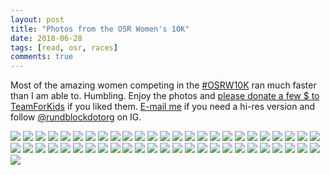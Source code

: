 ```yaml
---
layout: post
title: "Photos from the OSR Women's 10K"
date: 2018-06-28
tags: [read, osr, races]
comments: true
---
```

Most of the amazing women competing in the [#OSRW10K](http://orchardstreetrunners.com) ran much faster than I am able to. Humbling. Enjoy the photos and [please donate a few $ to TeamForKids](https://runwithtfk.org/Profile/PublicPage/61018) if you liked them. [E-mail me](mailto:dblock@dblock.org) if you need a hi-res version and follow [@rundblockdotorg](https://www.instagram.com/rundblockdotorg) on IG.

<div class="thumbnail-grid">
<a href="{{ site.url }}/images/posts/2018/2018-06-28-osrw10k/DSC_1769.JPG"><img src="{{ site.url }}/images/posts/2018/2018-06-28-osrw10k/DSC_1769.JPG" class="thumbnail"></a>
<a href="{{ site.url }}/images/posts/2018/2018-06-28-osrw10k/DSC_1772.JPG"><img src="{{ site.url }}/images/posts/2018/2018-06-28-osrw10k/DSC_1772.JPG" class="thumbnail"></a>
<a href="{{ site.url }}/images/posts/2018/2018-06-28-osrw10k/DSC_1779.JPG"><img src="{{ site.url }}/images/posts/2018/2018-06-28-osrw10k/DSC_1779.JPG" class="thumbnail"></a>
<a href="{{ site.url }}/images/posts/2018/2018-06-28-osrw10k/DSC_1785.JPG"><img src="{{ site.url }}/images/posts/2018/2018-06-28-osrw10k/DSC_1785.JPG" class="thumbnail"></a>
<a href="{{ site.url }}/images/posts/2018/2018-06-28-osrw10k/DSC_1790.JPG"><img src="{{ site.url }}/images/posts/2018/2018-06-28-osrw10k/DSC_1790.JPG" class="thumbnail"></a>
<a href="{{ site.url }}/images/posts/2018/2018-06-28-osrw10k/DSC_1803.JPG"><img src="{{ site.url }}/images/posts/2018/2018-06-28-osrw10k/DSC_1803.JPG" class="thumbnail"></a>
<a href="{{ site.url }}/images/posts/2018/2018-06-28-osrw10k/DSC_1807.JPG"><img src="{{ site.url }}/images/posts/2018/2018-06-28-osrw10k/DSC_1807.JPG" class="thumbnail"></a>
<a href="{{ site.url }}/images/posts/2018/2018-06-28-osrw10k/DSC_1812.JPG"><img src="{{ site.url }}/images/posts/2018/2018-06-28-osrw10k/DSC_1812.JPG" class="thumbnail"></a>
<a href="{{ site.url }}/images/posts/2018/2018-06-28-osrw10k/DSC_1817.JPG"><img src="{{ site.url }}/images/posts/2018/2018-06-28-osrw10k/DSC_1817.JPG" class="thumbnail"></a>
<a href="{{ site.url }}/images/posts/2018/2018-06-28-osrw10k/DSC_1818.JPG"><img src="{{ site.url }}/images/posts/2018/2018-06-28-osrw10k/DSC_1818.JPG" class="thumbnail"></a>
<a href="{{ site.url }}/images/posts/2018/2018-06-28-osrw10k/DSC_1835.JPG"><img src="{{ site.url }}/images/posts/2018/2018-06-28-osrw10k/DSC_1835.JPG" class="thumbnail"></a>
<a href="{{ site.url }}/images/posts/2018/2018-06-28-osrw10k/DSC_1836.JPG"><img src="{{ site.url }}/images/posts/2018/2018-06-28-osrw10k/DSC_1836.JPG" class="thumbnail"></a>
<a href="{{ site.url }}/images/posts/2018/2018-06-28-osrw10k/DSC_1840.JPG"><img src="{{ site.url }}/images/posts/2018/2018-06-28-osrw10k/DSC_1840.JPG" class="thumbnail"></a>
<a href="{{ site.url }}/images/posts/2018/2018-06-28-osrw10k/DSC_1842.JPG"><img src="{{ site.url }}/images/posts/2018/2018-06-28-osrw10k/DSC_1842.JPG" class="thumbnail"></a>
<a href="{{ site.url }}/images/posts/2018/2018-06-28-osrw10k/DSC_1855.JPG"><img src="{{ site.url }}/images/posts/2018/2018-06-28-osrw10k/DSC_1855.JPG" class="thumbnail"></a>
<a href="{{ site.url }}/images/posts/2018/2018-06-28-osrw10k/DSC_1861.JPG"><img src="{{ site.url }}/images/posts/2018/2018-06-28-osrw10k/DSC_1861.JPG" class="thumbnail"></a>
<a href="{{ site.url }}/images/posts/2018/2018-06-28-osrw10k/DSC_1870.JPG"><img src="{{ site.url }}/images/posts/2018/2018-06-28-osrw10k/DSC_1870.JPG" class="thumbnail"></a>
<a href="{{ site.url }}/images/posts/2018/2018-06-28-osrw10k/DSC_1872.JPG"><img src="{{ site.url }}/images/posts/2018/2018-06-28-osrw10k/DSC_1872.JPG" class="thumbnail"></a>
<a href="{{ site.url }}/images/posts/2018/2018-06-28-osrw10k/DSC_1877.JPG"><img src="{{ site.url }}/images/posts/2018/2018-06-28-osrw10k/DSC_1877.JPG" class="thumbnail"></a>
<a href="{{ site.url }}/images/posts/2018/2018-06-28-osrw10k/DSC_1886.JPG"><img src="{{ site.url }}/images/posts/2018/2018-06-28-osrw10k/DSC_1886.JPG" class="thumbnail"></a>
<a href="{{ site.url }}/images/posts/2018/2018-06-28-osrw10k/DSC_1889.JPG"><img src="{{ site.url }}/images/posts/2018/2018-06-28-osrw10k/DSC_1889.JPG" class="thumbnail"></a>
<a href="{{ site.url }}/images/posts/2018/2018-06-28-osrw10k/DSC_1894.JPG"><img src="{{ site.url }}/images/posts/2018/2018-06-28-osrw10k/DSC_1894.JPG" class="thumbnail"></a>
<a href="{{ site.url }}/images/posts/2018/2018-06-28-osrw10k/DSC_1910.JPG"><img src="{{ site.url }}/images/posts/2018/2018-06-28-osrw10k/DSC_1910.JPG" class="thumbnail"></a>
<a href="{{ site.url }}/images/posts/2018/2018-06-28-osrw10k/DSC_1917.JPG"><img src="{{ site.url }}/images/posts/2018/2018-06-28-osrw10k/DSC_1917.JPG" class="thumbnail"></a>
<a href="{{ site.url }}/images/posts/2018/2018-06-28-osrw10k/DSC_1936.JPG"><img src="{{ site.url }}/images/posts/2018/2018-06-28-osrw10k/DSC_1936.JPG" class="thumbnail"></a>
<a href="{{ site.url }}/images/posts/2018/2018-06-28-osrw10k/DSC_1945.JPG"><img src="{{ site.url }}/images/posts/2018/2018-06-28-osrw10k/DSC_1945.JPG" class="thumbnail"></a>
<a href="{{ site.url }}/images/posts/2018/2018-06-28-osrw10k/DSC_1949.JPG"><img src="{{ site.url }}/images/posts/2018/2018-06-28-osrw10k/DSC_1949.JPG" class="thumbnail"></a>
<a href="{{ site.url }}/images/posts/2018/2018-06-28-osrw10k/DSC_1952.JPG"><img src="{{ site.url }}/images/posts/2018/2018-06-28-osrw10k/DSC_1952.JPG" class="thumbnail"></a>
<a href="{{ site.url }}/images/posts/2018/2018-06-28-osrw10k/DSC_1957.JPG"><img src="{{ site.url }}/images/posts/2018/2018-06-28-osrw10k/DSC_1957.JPG" class="thumbnail"></a>
<a href="{{ site.url }}/images/posts/2018/2018-06-28-osrw10k/DSC_1967.JPG"><img src="{{ site.url }}/images/posts/2018/2018-06-28-osrw10k/DSC_1967.JPG" class="thumbnail"></a>
<a href="{{ site.url }}/images/posts/2018/2018-06-28-osrw10k/DSC_1970.JPG"><img src="{{ site.url }}/images/posts/2018/2018-06-28-osrw10k/DSC_1970.JPG" class="thumbnail"></a>
<a href="{{ site.url }}/images/posts/2018/2018-06-28-osrw10k/DSC_1976.JPG"><img src="{{ site.url }}/images/posts/2018/2018-06-28-osrw10k/DSC_1976.JPG" class="thumbnail"></a>
<a href="{{ site.url }}/images/posts/2018/2018-06-28-osrw10k/DSC_1983.JPG"><img src="{{ site.url }}/images/posts/2018/2018-06-28-osrw10k/DSC_1983.JPG" class="thumbnail"></a>
<a href="{{ site.url }}/images/posts/2018/2018-06-28-osrw10k/DSC_1984.JPG"><img src="{{ site.url }}/images/posts/2018/2018-06-28-osrw10k/DSC_1984.JPG" class="thumbnail"></a>
<a href="{{ site.url }}/images/posts/2018/2018-06-28-osrw10k/DSC_1992.JPG"><img src="{{ site.url }}/images/posts/2018/2018-06-28-osrw10k/DSC_1992.JPG" class="thumbnail"></a>
<a href="{{ site.url }}/images/posts/2018/2018-06-28-osrw10k/DSC_1995.JPG"><img src="{{ site.url }}/images/posts/2018/2018-06-28-osrw10k/DSC_1995.JPG" class="thumbnail"></a>
<a href="{{ site.url }}/images/posts/2018/2018-06-28-osrw10k/DSC_2009.JPG"><img src="{{ site.url }}/images/posts/2018/2018-06-28-osrw10k/DSC_2009.JPG" class="thumbnail"></a>
<a href="{{ site.url }}/images/posts/2018/2018-06-28-osrw10k/DSC_2010.JPG"><img src="{{ site.url }}/images/posts/2018/2018-06-28-osrw10k/DSC_2010.JPG" class="thumbnail"></a>
<a href="{{ site.url }}/images/posts/2018/2018-06-28-osrw10k/DSC_2013.JPG"><img src="{{ site.url }}/images/posts/2018/2018-06-28-osrw10k/DSC_2013.JPG" class="thumbnail"></a>
<a href="{{ site.url }}/images/posts/2018/2018-06-28-osrw10k/DSC_2047.JPG"><img src="{{ site.url }}/images/posts/2018/2018-06-28-osrw10k/DSC_2047.JPG" class="thumbnail"></a>
<a href="{{ site.url }}/images/posts/2018/2018-06-28-osrw10k/DSC_2052.JPG"><img src="{{ site.url }}/images/posts/2018/2018-06-28-osrw10k/DSC_2052.JPG" class="thumbnail"></a>
<a href="{{ site.url }}/images/posts/2018/2018-06-28-osrw10k/DSC_2054.JPG"><img src="{{ site.url }}/images/posts/2018/2018-06-28-osrw10k/DSC_2054.JPG" class="thumbnail"></a>
<a href="{{ site.url }}/images/posts/2018/2018-06-28-osrw10k/DSC_2058.JPG"><img src="{{ site.url }}/images/posts/2018/2018-06-28-osrw10k/DSC_2058.JPG" class="thumbnail"></a>
<a href="{{ site.url }}/images/posts/2018/2018-06-28-osrw10k/DSC_2059.JPG"><img src="{{ site.url }}/images/posts/2018/2018-06-28-osrw10k/DSC_2059.JPG" class="thumbnail"></a>
<a href="{{ site.url }}/images/posts/2018/2018-06-28-osrw10k/DSC_2080.JPG"><img src="{{ site.url }}/images/posts/2018/2018-06-28-osrw10k/DSC_2080.JPG" class="thumbnail"></a>
<a href="{{ site.url }}/images/posts/2018/2018-06-28-osrw10k/DSC_2083.JPG"><img src="{{ site.url }}/images/posts/2018/2018-06-28-osrw10k/DSC_2083.JPG" class="thumbnail"></a>
<a href="{{ site.url }}/images/posts/2018/2018-06-28-osrw10k/DSC_2084.JPG"><img src="{{ site.url }}/images/posts/2018/2018-06-28-osrw10k/DSC_2084.JPG" class="thumbnail"></a>
<a href="{{ site.url }}/images/posts/2018/2018-06-28-osrw10k/DSC_2100.JPG"><img src="{{ site.url }}/images/posts/2018/2018-06-28-osrw10k/DSC_2100.JPG" class="thumbnail"></a>
<a href="{{ site.url }}/images/posts/2018/2018-06-28-osrw10k/DSC_2144.JPG"><img src="{{ site.url }}/images/posts/2018/2018-06-28-osrw10k/DSC_2144.JPG" class="thumbnail"></a>
<a href="{{ site.url }}/images/posts/2018/2018-06-28-osrw10k/DSC_2155.JPG"><img src="{{ site.url }}/images/posts/2018/2018-06-28-osrw10k/DSC_2155.JPG" class="thumbnail"></a>
<a href="{{ site.url }}/images/posts/2018/2018-06-28-osrw10k/DSC_2170.JPG"><img src="{{ site.url }}/images/posts/2018/2018-06-28-osrw10k/DSC_2170.JPG" class="thumbnail"></a>
</div>
